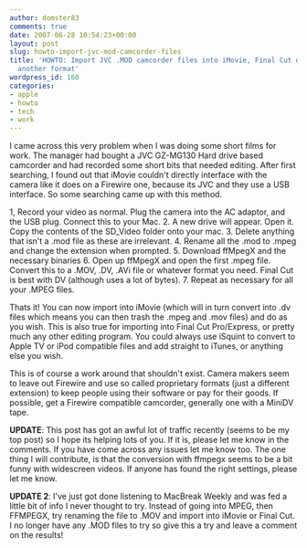 ```yaml
---
author: domster83
comments: true
date: 2007-06-28 10:54:23+00:00
layout: post
slug: howto-import-jvc-mod-camcorder-files
title: 'HOWTO: Import JVC .MOD camcorder files into iMovie, Final Cut or Convert to
  another format'
wordpress_id: 160
categories:
- apple
- howto
- tech
- work
---
```


I came across this very problem when I was doing some short films for work. The manager had bought a JVC GZ-MG130 Hard drive based camcorder and had recorded some short bits that needed editing. After first searching, I found out that iMovie couldn't directly interface with the camera like it does on a Firewire one, because its JVC and they use a USB interface.
So some searching came up with this method.
<!-- more -->




1, Record your video as normal. Plug the camera into the AC adaptor, and the USB plug. Connect this to your Mac.
2. A new drive will appear. Open it. Copy the contents of the SD_Video folder onto your mac.
3. Delete anything that isn't a .mod file as these are irrelevant.
4. Rename all the .mod to .mpeg and change the extension when prompted.
5. Download ffMpegX and the necessary binaries
6. Open up ffMpegX and open the first .mpeg file. Convert this to a .MOV, .DV, .AVi file or whatever format you need. Final Cut is best with DV (although uses a lot of bytes).
7. Repeat as necessary for all your .MPEG files.




Thats it! You can now import into iMovie (which will in turn convert into .dv files which means you can then trash the .mpeg and .mov files) and do as you wish. This is also true for importing into Final Cut Pro/Express, or pretty much any other editing program.
You could always use iSquint to convert to Apple TV or iPod compatible files and add straight to iTunes, or anything else you wish.




This is of course a work around that shouldn't exist. Camera makers seem to leave out Firewire and use so called proprietary formats (just a different extension) to keep people using their software or pay for their goods.
If possible, get a Firewire compatible camcorder, generally one with a MiniDV tape.




**UPDATE**: This post has got an awful lot of traffic recently (seems to be my top post) so I hope its helping lots of you. If it is, please let me know in the comments. If you have come across any issues let me know too.
The one thing I will contribute, is that the conversion with ffmpegx seems to be a bit funny with widescreen videos. If anyone has found the right settings, please let me know.




**UPDATE 2**: I've just got done listening to MacBreak Weekly and was fed a little bit of info I never thought to try. Instead of going into MPEG, then FFMPEGX, try renaming the file to .MOV and import into iMovie or Final Cut. I no longer have any .MOD files to try so give this a try and leave a comment on the results!
